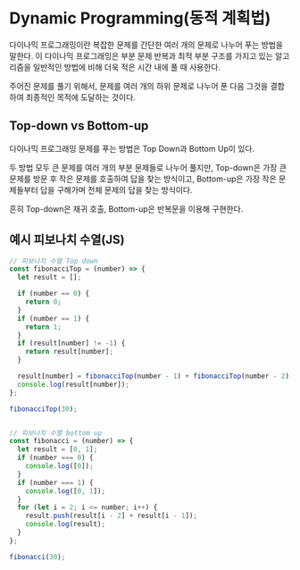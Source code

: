 # Dynamic Programming(동적 계획법)

다이나믹 프로그래밍이란 복잡한 문제를 간단한 여러 개의 문제로 나누어 푸는 방법을 말한다.
이 다이나믹 프로그래밍은 부분 문제 반복과 최적 부분 구조를 가지고 있는 알고리즘을
일반적인 방법에 비해 더욱 적은 시간 내에 풀 때 사용한다.

주어진 문제를 풀기 위해서, 문제를 여러 개의 하위 문제로 나누어 푼 다음
그것을 결합하여 최종적인 목적에 도달하는 것이다.



## Top-down vs Bottom-up

다이나믹 프로그래밍 문제를 푸는 방법은 Top Down과 Bottom Up이 있다.

두 방법 모두 큰 문제를 여러 개의 부분 문제들로 나누어 풀지만,
Top-down은 가장 큰 문제를 방문 후 작은 문제를 호출하여 답을 찾는 방식이고,
Bottom-up은 가장 작은 문제들부터 답을 구해가며 전체 문제의 답을 찾는 방식이다.

흔히 Top-down은 재귀 호출, Bottom-up은 반복문을 이용해 구현한다.



## 예시 피보나치 수열(JS)

```javascript
// 피보나치 수열 Top down
const fibonacciTop = (number) => {
  let result = [];

  if (number == 0) {
    return 0;
  }
  if (number == 1) {
    return 1;
  }
  if (result[number] != -1) {
    return result[number];
  }

  result[number] = fibonacciTop(number - 1) + fibonacciTop(number - 2);
  console.log(result[number]);
};

fibonacciTop(30);


// 피보나치 수열 bottom up
const fibonacci = (number) => {
  let result = [0, 1];
  if (number === 0) {
    console.log([0]);
  }
  if (number === 1) {
    console.log([0, 1]);
  }
  for (let i = 2; i <= number; i++) {
    result.push(result[i - 2] + result[i - 1]);
    console.log(result);
  }
};

fibonacci(30);
```

